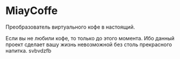 # MiayCoffe

Преобразователь виртуального кофе в настоящий.

Если вы не любили кофе, то только до этого момента.
Ибо данный проект сделает вашу жизнь невозможной без столь прекрасного напитка.
svbvdzfb